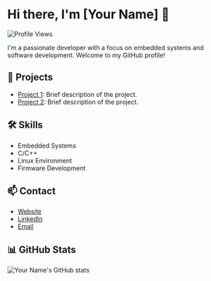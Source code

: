 # Hi there, I'm [Your Name] 👋

![Profile Views](https://komarev.com/ghpvc/?username=username)

I'm a passionate developer with a focus on embedded systems and software development. Welcome to my GitHub profile!

## 🌟 Projects
- [Project 1](https://github.com/username/project1): Brief description of the project.
- [Project 2](https://github.com/username/project2): Brief description of the project.

## 🛠 Skills
- Embedded Systems
- C/C++
- Linux Environment
- Firmware Development

## 📫 Contact
- [Website](https://username.github.io)
- [LinkedIn](https://www.linkedin.com/in/your-linkedin)
- [Email](mailto:your.email@example.com)

## 📊 GitHub Stats
![Your Name's GitHub stats](https://github-readme-stats.vercel.app/api?username=username&show_icons=true&theme=radical)
